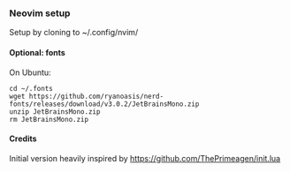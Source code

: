 ### Neovim setup

Setup by cloning to ~/.config/nvim/

#### Optional: fonts

On Ubuntu:
```
cd ~/.fonts
wget https://github.com/ryanoasis/nerd-fonts/releases/download/v3.0.2/JetBrainsMono.zip
unzip JetBrainsMono.zip
rm JetBrainsMono.zip
```

#### Credits

Initial version heavily inspired by https://github.com/ThePrimeagen/init.lua
